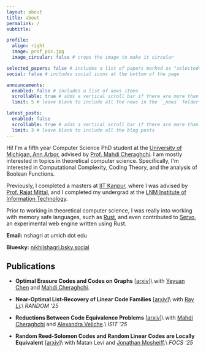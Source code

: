```yaml
---
layout: about
title: about
permalink: /
subtitle:

profile:
  align: right
  image: prof_pic.jpg
  image_circular: false # crops the image to make it circular

selected_papers: false # includes a list of papers marked as "selected={true}"
social: false # includes social icons at the bottom of the page

announcements:
  enabled: false # includes a list of news items
  scrollable: true # adds a vertical scroll bar if there are more than 3 news items
  limit: 5 # leave blank to include all the news in the `_news` folder

latest_posts:
  enabled: false
  scrollable: true # adds a vertical scroll bar if there are more than 3 new posts items
  limit: 3 # leave blank to include all the blog posts
---
```


Hi! I'm a fifth year Computer Science PhD student at the [University of Michigan, Ann Arbor](https://cse.engin.umich.edu/), advised by [Prof. Mahdi Cheraghchi](https://mahdi.ch/). I am mostly interested in topics in theoretical computer science. Specifically, I'm interested in Computational Complexity, Coding Theory, and the analysis of Boolean Functions.

Previously, I completed a masters at [IIT Kanpur](https://www.cse.iitk.ac.in/), where I was advised by [Prof. Rajat Mittal](https://www.cse.iitk.ac.in/users/rmittal/), and I completed my undergrad at the [LNM Institute of Information Technology](https://www.lnmiit.ac.in/).

Prior to working in theoretical computer science, I was really into working with memory safe languages, such as [Rust](https://www.rust-lang.org/), and even contributed to [Servo](https://servo.org/), an experimental web engine written using Rust.

**Email:** nshagri at umich dot edu

**Bluesky:** [nikhilshagri.bsky.social](https://bsky.app/profile/nikhilshagri.bsky.social)

## Publications 

- **Optimal Erasure Codes and Codes on Graphs** [[arxiv](https://arxiv.org/abs/2504.03090)]\\
 with [Yeyuan Chen](https://yeyuanch.github.io/) and [Mahdi Cheraghchi](https://mahdi.ch/).

- **Near-Optimal List-Recovery of Linear Code Families** [[arxiv](https://arxiv.org/abs/2502.13877)]\\
 with [Ray Li](https://theory.stanford.edu/~rayyli/).\\
 *RANDOM '25*

- **Reductions Between Code Equivalence Problems** [[arxiv](https://arxiv.org/abs/2502.07916)]\\
 with [Mahdi Cheraghchi](https://mahdi.ch/) and [Alexandra Veliche](https://web.eecs.umich.edu/~aveliche/).\\
 *ISIT '25*

- **Random Reed-Solomon Codes and Random Linear Codes are Locally Equivalent** [[arxiv](https://arxiv.org/abs/2406.02238)]\\
 with Matan Levi and [Jonathan Mosheiff](https://mosheiff.carrd.co/).\\
 *FOCS '25*
